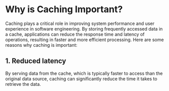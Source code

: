 # Why is Caching Important?
Caching plays a critical role in improving system performance and user experience in software engineering. By storing frequently accessed data in a cache, applications can reduce the response time and latency of operations, resulting in faster and more efficient processing. Here are some reasons why caching is important:
## 1. Reduced latency
By serving data from the cache, which is typically faster to access than the original data source, caching can significantly reduce the time it takes to retrieve the data.